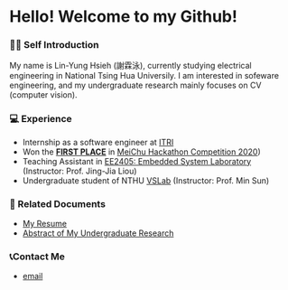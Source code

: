 # Hello! Welcome to my Github!
### 🙋‍♂️ Self Introduction
My name is Lin-Yung Hsieh (謝霖泳), currently studying electrical engineering in National Tsing Hua Universily. I am interested in sofeware engineering, and my undergraduate research mainly focuses on CV (computer vision). 
<br />
### 💻 Experience
* Internship as a software engineer at [ITRI](https://www.itri.org.tw/)
* Won the [**FIRST PLACE**](https://www.hccg.gov.tw/ch/home.jsp?id=48&parentpath=&mcustomize=municipalnews_view.jsp&toolsflag=Y&dataserno=202010250004&t=MunicipalNews&mserno=201601300020) in [MeiChu Hackathon Competition 2020](https://github.com/LeoTheBestCoder/Meichu2020_Team_726))
* Teaching Assistant in [EE2405: Embedded System Laboratory](https://www.ee.nthu.edu.tw/ee240500/) (Instructor: Prof. Jing-Jia Liou)
* Undergraduate student of NTHU [VSLab](https://aliensunmin.github.io/lab/info.html) (Instructor: Prof. Min Sun)

### 📝 Related Documents
* [My Resume](https://drive.google.com/file/d/1wada6UIomghnOl_jvzcuKX5aBxwmY-V3/view?usp=sharing)
* [Abstract of My Undergraduate Research](https://drive.google.com/file/d/1_bzX01EOcB5Ui8ig4DcBHS12iGtBMZxf/view?usp=sharing)

### 📞Contact Me
* [email](mailto:leoshieh0hn@gmail.com)